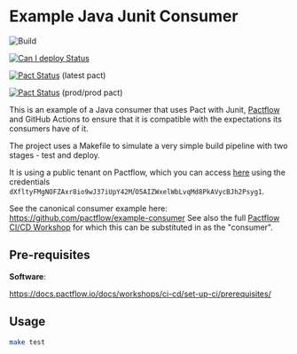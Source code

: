 # Example Java Junit Consumer

![Build](https://github.com/pactflow/example-consumer-java-junit/workflows/Build/badge.svg)

[![Can I deploy Status](https://testdemo.pactflow.io/pacticipants/pactflow-example-consumer-java-junit/branches/master/latest-version/can-i-deploy/to-environment/production/badge.svg)](https://testdemo.pactflow.io/overview/provider/pactflow-example-provider-springboot/consumer/pactflow-example-consumer-java-junit)

[![Pact Status](https://testdemo.pactflow.io/pacts/provider/pactflow-example-provider-springboot/consumer/pactflow-example-consumer-java-junit/latest/badge.svg)](https://testdemo.pactflow.io/pacts/provider/pactflow-example-provider-springboot/consumer/pactflow-example-consumer-java-junit/latest) (latest pact)

[![Pact Status](https://testdemo.pactflow.io/pacts/provider/pactflow-example-provider-springboot/consumer/pactflow-example-consumer-java-junit/latest/prod/badge.svg)](https://testdemo.pactflow.io/pacts/provider/pactflow-example-provider-springboot/consumer/pactflow-example-consumer-java-junit/latest/prod) (prod/prod pact)

This is an example of a Java consumer that uses Pact with Junit, [Pactflow](https://pactflow.io) and GitHub Actions to ensure that it is compatible with the expectations its consumers have of it.

The project uses a Makefile to simulate a very simple build pipeline with two stages - test and deploy.

It is using a public tenant on Pactflow, which you can access [here](https://testdemo.pactflow.io) using the credentials `dXfltyFMgNOFZAxr8io9wJ37iUpY42M`/`O5AIZWxelWbLvqMd8PkAVycBJh2Psyg1`.

See the canonical consumer example here: https://github.com/pactflow/example-consumer
See also the full [Pactflow CI/CD Workshop](https://docs.pactflow.io/docs/workshops/ci-cd) for which this can be substituted in as the "consumer".

## Pre-requisites

**Software**:

https://docs.pactflow.io/docs/workshops/ci-cd/set-up-ci/prerequisites/

## Usage

```sh
make test
```

